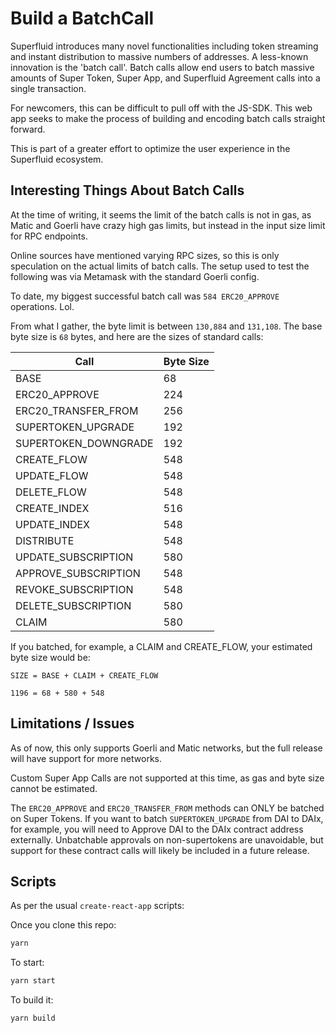 # Build a BatchCall

Superfluid introduces many novel functionalities including token streaming and
instant distribution to massive numbers of addresses. A less-known innovation is
the 'batch call'. Batch calls allow end users to batch massive amounts of Super
Token, Super App, and Superfluid Agreement calls into a single transaction.

For newcomers, this can be difficult to pull off with the JS-SDK. This web app
seeks to make the process of building and encoding batch calls straight forward.

This is part of a greater effort to optimize the user experience in the
Superfluid ecosystem.

## Interesting Things About Batch Calls

At the time of writing, it seems the limit of the batch calls is not in gas, as
Matic and Goerli have crazy high gas limits, but instead in the input size limit
for RPC endpoints.

Online sources have mentioned varying RPC sizes, so this is only speculation on
the actual limits of batch calls. The setup used to test the following was via
Metamask with the standard Goerli config.

To date, my biggest successful batch call was `584 ERC20_APPROVE` operations.
Lol.

From what I gather, the byte limit is between `130,884` and `131,108`. The base
byte size is `68` bytes, and here are the sizes of standard calls:

| Call                 | Byte Size |
| -------------------- | --------- |
| BASE                 | 68        |
| ERC20_APPROVE        | 224       |
| ERC20_TRANSFER_FROM  | 256       |
| SUPERTOKEN_UPGRADE   | 192       |
| SUPERTOKEN_DOWNGRADE | 192       |
| CREATE_FLOW          | 548       |
| UPDATE_FLOW          | 548       |
| DELETE_FLOW          | 548       |
| CREATE_INDEX         | 516       |
| UPDATE_INDEX         | 548       |
| DISTRIBUTE           | 548       |
| UPDATE_SUBSCRIPTION  | 580       |
| APPROVE_SUBSCRIPTION | 548       |
| REVOKE_SUBSCRIPTION  | 548       |
| DELETE_SUBSCRIPTION  | 580       |
| CLAIM                | 580       |

If you batched, for example, a CLAIM and CREATE_FLOW, your estimated byte size
would be:

```
SIZE = BASE + CLAIM + CREATE_FLOW

1196 = 68 + 580 + 548
```

## Limitations / Issues

As of now, this only supports Goerli and Matic networks, but the full release
will have support for more networks.

Custom Super App Calls are not supported at this time, as gas and byte size
cannot be estimated.

The `ERC20_APPROVE` and `ERC20_TRANSFER_FROM` methods can ONLY be batched on
Super Tokens. If you want to batch `SUPERTOKEN_UPGRADE` from DAI to DAIx, for
example, you will need to Approve DAI to the DAIx contract address externally.
Unbatchable approvals on non-supertokens are unavoidable, but support for these
contract calls will likely be included in a future release.

## Scripts

As per the usual `create-react-app` scripts:

Once you clone this repo:

```bash
yarn
```

To start:

```bash
yarn start
```

To build it:

```bash
yarn build
```
